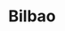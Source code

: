 ---
title: Bilbao
date: 
draft: false

# descripcion
description : Aros de plata con microcubic

materials: Plata 925

color: Plateado

dimensions: 1,6cm diam

code: 01-11-0408

type: "Aros"

categories: []

price: $2.970,00

price_eftvo: $2.525,00

# Images
# first image will be shown in the product page
images:
  # - image: "images/path_to_image"
  # La ubicacion de las imagenes es imagenes/Aros/Aros.Argollas/01-11-0408-bilbao
  - image: "./images/aros/argollas/01-11-0408-argollita-fina_a.JPG"
  - image: "./images/aros/argollas/01-11-0408-argollita-fina_b.JPG"
---